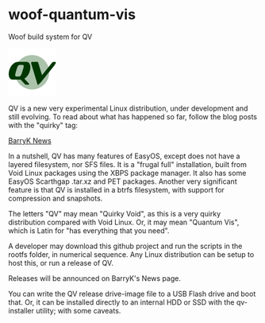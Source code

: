 # woof-quantum-vis
Woof build system for QV

![QV logo](qv96-green.png)

QV is a new very experimental Linux distribution, under development and still evolving. To read about what has happened so far, follow the blog posts with the "quirky" tag:

[BarryK News](https://bkhome.org/news/tag_quirky.html)

In a nutshell, QV has many features of EasyOS, except does not have a layered filesystem, nor SFS files. It is a "frugal full" installation, built from Void Linux packages using the XBPS package manager. It also has some EasyOS Scarthgap .tar.xz and PET packages. Another very significant feature is that QV is installed in a btrfs filesystem, with support for compression and snapshots.

The letters "QV" may mean "Quirky Void", as this is a very quirky distribution compared with Void Linux. Or, it may mean "Quantum Vis", which is Latin for "has everything that you need".

A developer may download this github project and run the scripts in the rootfs folder, in numerical sequence. Any Linux distribution can be setup to host this, or run a release of QV.

Releases will be announced on BarryK's News page. 

You can write the QV release drive-image file to a USB Flash drive and boot that. Or, it can be installed directly to an internal HDD or SSD with the qv-installer utility; with some caveats.
